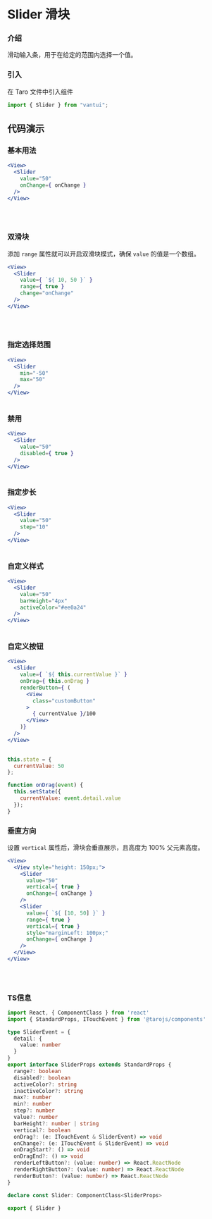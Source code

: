 # Slider 滑块

### 介绍

滑动输入条，用于在给定的范围内选择一个值。

### 引入

在 Taro 文件中引入组件

```js
import { Slider } from "vantui"; 
```

## 代码演示

### 基本用法

```jsx
<View>
  <Slider
    value="50"
    onChange={ onChange }
  />
</View>
 
```

```js
 
```

### 双滑块

添加 `range` 属性就可以开启双滑块模式，确保 `value` 的值是一个数组。

```jsx
<View>
  <Slider
    value={ `${ 10, 50 }` }
    range={ true }
    change="onChange"
  />
</View>
 
```

```js
 
```

### 指定选择范围

```jsx
<View>
  <Slider
    min="-50"
    max="50"
  />
</View>
 
```

### 禁用

```jsx
<View>
  <Slider
    value="50"
    disabled={ true }
  />
</View>
 
```

### 指定步长

```jsx
<View>
  <Slider
    value="50"
    step="10"
  />
</View>
 
```

### 自定义样式

```jsx
<View>
  <Slider
    value="50"
    barHeight="4px"
    activeColor="#ee0a24"
  />
</View>
 
```

### 自定义按钮

```jsx
<View>
  <Slider
    value={ `${ this.currentValue }` }
    onDrag={ this.onDrag }
    renderButton={ (
      <View
        class="customButton"
      >
        { currentValue }/100
      </View>
    )}
  />
</View>
 
```

```js
this.state = {
  currentValue: 50
};

function onDrag(event) {
  this.setState({
    currentValue: event.detail.value
  });
} 
```

### 垂直方向

设置 `vertical` 属性后，滑块会垂直展示，且高度为 100% 父元素高度。

```jsx
<View>
  <View style="height: 150px;">
    <Slider
      value="50"
      vertical={ true }
      onChange={ onChange }
    />
    <Slider
      value={ `${ [10, 50] }` }
      range={ true }
      vertical={ true }
      style="marginLeft: 100px;"
      onChange={ onChange }
    />
  </View>
</View>
 
```

```js
 
```
### TS信息
```ts 
import React, { ComponentClass } from 'react'
import { StandardProps, ITouchEvent } from '@tarojs/components'

type SliderEvent = {
  detail: {
    value: number
  }
}
export interface SliderProps extends StandardProps {
  range?: boolean
  disabled?: boolean
  activeColor?: string
  inactiveColor?: string
  max?: number
  min?: number
  step?: number
  value?: number
  barHeight?: number | string
  vertical?: boolean
  onDrag?: (e: ITouchEvent & SliderEvent) => void
  onChange?: (e: ITouchEvent & SliderEvent) => void
  onDragStart?: () => void
  onDragEnd?: () => void
  renderLeftButton?: (value: number) => React.ReactNode
  renderRightButton?: (value: number) => React.ReactNode
  renderButton?: (value: number) => React.ReactNode
}

declare const Slider: ComponentClass<SliderProps>

export { Slider }
```